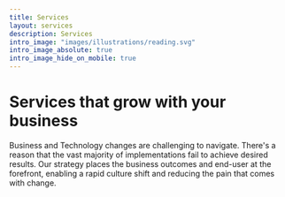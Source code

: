 ```yaml
---
title: Services
layout: services
description: Services
intro_image: "images/illustrations/reading.svg"
intro_image_absolute: true
intro_image_hide_on_mobile: true
---
```


# Services that grow with your business

Business and Technology changes are challenging to navigate. There's a reason that the vast majority of implementations fail to achieve desired results. Our strategy places the business outcomes and end-user at the forefront, enabling a rapid culture shift and reducing the pain that comes with change.

